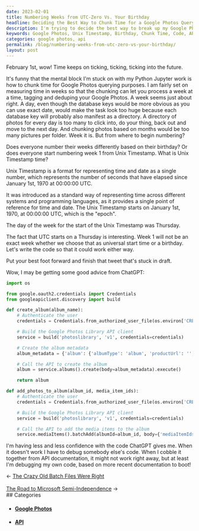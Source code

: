 ```yaml
---
date: 2023-02-01
title: Numbering Weeks from UTC-Zero Vs. Your Birthday
headline: Deciding the Best Way to Chunk Time for a Google Photos Querying Project
description: I'm trying to decide the best way to break up my Google Photos querying project into chunks of time. Should I use weeks measured from Unix Timestamp or from my own birthday? I'm now considering writing my own code, as I'm losing faith in the code I was given from ChatGPT. Read more to find out how I'm tackling this project.
keywords: Google Photos, Unix Timestamp, Birthday, Chunk Time, Code, API, Documentation
categories: google photos, api
permalink: /blog/numbering-weeks-from-utc-zero-vs-your-birthday/
layout: post
---
```



February 1st, wow! Time keeps on ticking, ticking, ticking into the future.

It's funny that the mental block I'm stuck on with my Python Jupyter work is
how to chunk time for Google Photos querying purposes. I am fairly set on
measuring time in weeks so that the chunking can let you process a week at a
time, tagging and deduping your Google Photos. A week seems just about right. A
day, even though the database keys would be more obvious as you can use exact
date, would make the task look too huge because each database key will probably
also manifest as a directory. A directory of photos for every day is too many
to click into, do your thing, back out and move to the next day. And chunking
photos based on months would be too many pictures per folder. Week it is. But
from where to begin numbering?

Does everyone number their weeks differently based on their birthday? Or does
everyone start numbering week 1 from Unix Timestamp. What is Unix Timestamp
time?

Unix Timestamp is a format for representing time and date as a single number,
which represents the number of seconds that have elapsed since January 1st,
1970 at 00:00:00 UTC.

It was introduced as a standard way of representing time across different
systems and programming languages, as it provides a single point of reference
for time and date. The Unix Timestamp starts on January 1st, 1970, at 00:00:00
UTC, which is the "epoch".

The day of the week for the start of the Unix Timestamp was Thursday.

The fact that UTC starts on a Thursday is interesting. Week 1 will not be an
exact week whether we choose that as universal start time or a birthday. Let's
write the code so that it could work either way.

Put your best foot forward and finish that tweet that's stuck in draft.

Wow, I may be getting some good advice from ChatGPT:

```python
import os

from google.oauth2.credentials import Credentials
from googleapiclient.discovery import build

def create_album(album_name):
    # Authenticate the user
    credentials = Credentials.from_authorized_user_file(os.environ['CREDENTIALS_FILE'])

    # Build the Google Photos Library API client
    service = build('photoslibrary', 'v1', credentials=credentials)

    # Create the album metadata
    album_metadata = {'album': {'albumType': 'album', 'productUrl': '', 'isWriteable': True, 'albumMetadata': {'albumTitle': {'text': album_name}}}}

    # Call the API to create the album
    album = service.albums().create(body=album_metadata).execute()

    return album

def add_photos_to_album(album_id, media_item_ids):
    # Authenticate the user
    credentials = Credentials.from_authorized_user_file(os.environ['CRENTIALS_FILE'])

    # Build the Google Photos Library API client
    service = build('photoslibrary', 'v1', credentials=credentials)

    # Call the API to add the media items to the album
    service.mediaItems().batchAdd(albumId=album_id, body={'mediaItemIds': media_item_ids}).execute()
```

I'm having less and less confidence with the code ChatGPT gives me. When it
doesn't work I have to debug somebody else's code. When I cobble it together
from API documentation, it might not work right away, but at least I'm
debugging my own code, based on more recent documentation to boot!


<div class="arrow-links"><div class="post-nav-prev"><span class="arrow">&larr;&nbsp;</span><a href="/blog/the-crazy-old-batch-files-were-right/">The Crazy Old Batch Files Were Right</a></div> &nbsp; <div class="post-nav-next"><a href="/blog/the-road-to-microsoft-semi-independence/">The Road to Microsoft Semi-Independence</a><span class="arrow">&nbsp;&rarr;</span></div></div>
## Categories

<ul>
<li><h4><a href='/google-photos/'>Google Photos</a></h4></li>
<li><h4><a href='/api/'>API</a></h4></li></ul>